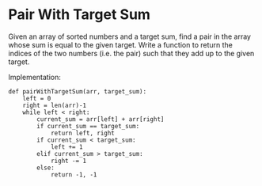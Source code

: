 # Pair With Target Sum

Given an array of sorted numbers and a target sum, find a pair in the array whose sum is equal to the given target.
Write a function to return the indices of the two numbers (i.e. the pair) such that they add up to the given target.


Implementation:

```
def pairWithTargetSum(arr, target_sum):
    left = 0
    right = len(arr)-1
    while left < right:
        current_sum = arr[left] + arr[right]
        if current_sum == target_sum:
            return left, right
        if current_sum < target_sum:
            left += 1
        elif current_sum > target_sum:
            right -= 1
        else:
            return -1, -1
            
```

